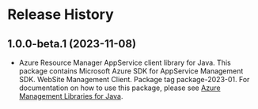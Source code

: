 # Release History

## 1.0.0-beta.1 (2023-11-08)

- Azure Resource Manager AppService client library for Java. This package contains Microsoft Azure SDK for AppService Management SDK. WebSite Management Client. Package tag package-2023-01. For documentation on how to use this package, please see [Azure Management Libraries for Java](https://aka.ms/azsdk/java/mgmt).

